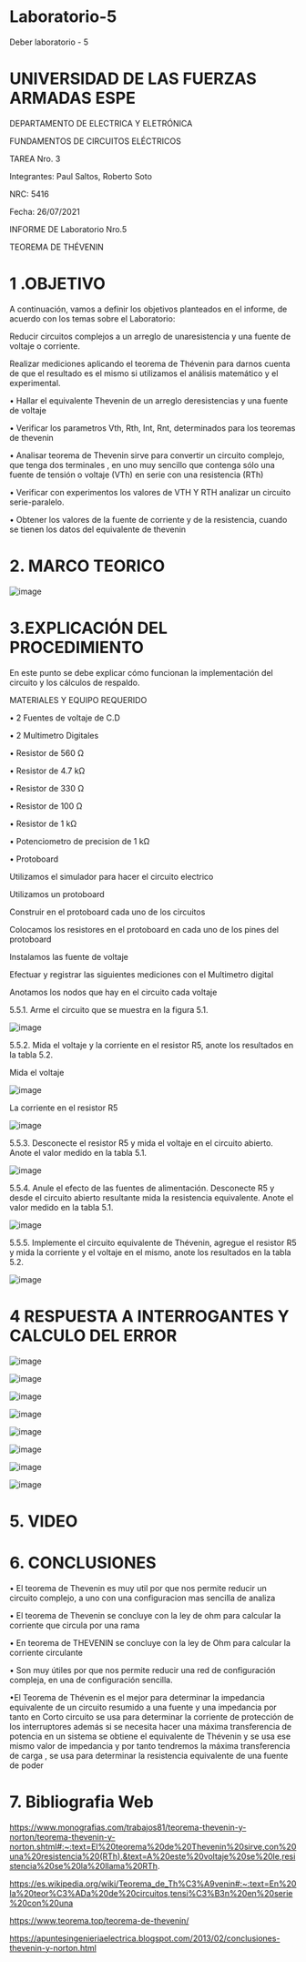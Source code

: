 # Laboratorio-5

Deber laboratorio - 5

# UNIVERSIDAD DE LAS FUERZAS ARMADAS ESPE

DEPARTAMENTO DE ELECTRICA Y ELETRÓNICA

FUNDAMENTOS DE CIRCUITOS ELÉCTRICOS

TAREA Nro. 3

Integrantes: Paul Saltos, Roberto Soto

NRC: 5416

Fecha: 26/07/2021

INFORME DE Laboratorio Nro.5 

TEOREMA DE THÉVENIN

# 1 .OBJETIVO

A continuación, vamos a definir los objetivos planteados en el informe, de acuerdo con los temas sobre el Laboratorio:

Reducir circuitos complejos a un arreglo de unaresistencia y una fuente de voltaje o corriente.

Realizar mediciones aplicando el teorema de Thévenin para darnos cuenta de que el resultado es el mismo si utilizamos el análisis matemático y el experimental.

• Hallar el equivalente Thevenin de un arreglo deresistencias y una fuente de voltaje

• Verificar los parametros Vth, Rth, Int, Rnt, determinados para los teoremas de thevenin

• Analisar teorema de Thevenin sirve para convertir un circuito complejo, que tenga dos terminales , en uno muy sencillo que contenga sólo una fuente de tensión o voltaje (VTh) en serie con una resistencia (RTh)

• Verificar con experimentos los valores de VTH Y RTH analizar un circuito serie-paralelo.

• Obtener los valores de la fuente de corriente y de la resistencia, cuando se tienen los datos del equivalente de thevenin

# 2. MARCO TEORICO

![image](https://user-images.githubusercontent.com/85178869/126939959-db61f656-2dca-44e0-826d-91a6c61ff739.png)


# 3.EXPLICACIÓN DEL PROCEDIMIENTO

En este punto se debe explicar cómo funcionan la implementación del circuito y los cálculos de respaldo.

MATERIALES Y EQUIPO REQUERIDO

• 2 Fuentes de voltaje de C.D

• 2 Multimetro Digitales

• Resistor de 560 Ω

• Resistor de 4.7 kΩ

• Resistor de 330 Ω

• Resistor de 100 Ω

• Resistor de 1 kΩ

• Potenciometro de precision de 1 kΩ

• Protoboard

Utilizamos el simulador para hacer el circuito electrico

Utilizamos un protoboard

Construir en el protoboard cada uno de los circuitos

Colocamos los resistores en el protoboard en cada uno de los pines del protoboard

Instalamos las  fuente de voltaje

Efectuar y registrar las siguientes mediciones con el Multimetro digital

Anotamos los nodos que hay en el circuito cada voltaje 

5.5.1. Arme el circuito que se muestra en la figura 5.1.

![image](https://user-images.githubusercontent.com/85178869/126942136-2c132b62-0682-4e7a-97af-7f9d55f5a5f4.png)

5.5.2. Mida el voltaje y la corriente en el resistor R5, anote los resultados en la tabla 5.2.

Mida el voltaje

![image](https://user-images.githubusercontent.com/85178869/126942585-bc7bd851-386a-40fd-a432-e1e846fb51b2.png)

La corriente en el resistor R5

![image](https://user-images.githubusercontent.com/85178869/126942317-19bbc907-4771-4a1d-9a88-6dc987e226c5.png)

5.5.3. Desconecte el resistor R5 y mida el voltaje en el circuito abierto. Anote el valor medido en la tabla 5.1.

![image](https://user-images.githubusercontent.com/85178869/126942882-17564e75-f8e0-4fb2-8dd0-e78571907bbe.png)

5.5.4. Anule el efecto de las fuentes de alimentación. Desconecte R5 y desde el circuito abierto resultante mida la resistencia equivalente. Anote el valor medido en la tabla 5.1.

![image](https://user-images.githubusercontent.com/85178869/126943136-020fc952-bf99-429d-a254-6beabb4a6126.png)

5.5.5. Implemente el circuito equivalente de Thévenin, agregue el resistor R5 y mida la corriente y el voltaje en el mismo, anote los resultados en la tabla 5.2.

![image](https://user-images.githubusercontent.com/85178869/126944698-64c67760-03b4-4936-b01e-de3fdc2a855c.png)

# 4 RESPUESTA A INTERROGANTES Y CALCULO DEL ERROR

![image](https://user-images.githubusercontent.com/85178869/127014709-06a4befd-cf6d-4b1c-b078-58feeaaa7f8c.png)

![image](https://user-images.githubusercontent.com/85178869/127014811-54ec80d2-3bbf-4487-9833-1ff7f96f978b.png)

![image](https://user-images.githubusercontent.com/85178869/127014857-ef60b6e4-1eca-4993-8117-970687313431.png)

![image](https://user-images.githubusercontent.com/85178869/127014910-1e855104-fdfe-468a-afe9-c683ae07708d.png)

![image](https://user-images.githubusercontent.com/85178869/127014982-913bc789-6940-465c-a748-32ca084181eb.png)

![image](https://user-images.githubusercontent.com/85178869/127015031-86cd664b-9163-4c9a-a7ca-4232bc346a69.png)

![image](https://user-images.githubusercontent.com/85178869/127015074-f79e6731-2230-4751-bd75-d98bf3d53bc4.png)

![image](https://user-images.githubusercontent.com/85178869/127018426-22867760-0c9f-47dc-834b-e72bce200348.png)


# 5. VIDEO

# 6. CONCLUSIONES 

• El teorema de Thevenin es muy util por que  nos  permite  reducir  un  circuito complejo, a uno con una configuracion mas sencilla de analiza

• El  teorema  de  Thevenin  se  concluye con  la  ley  de  ohm  para  calcular  la corriente que circula por una rama

• En teorema de THEVENIN se concluye con la ley de Ohm para calcular la corriente circulante 

• Son muy útiles por que nos permite reducir una red de configuración compleja, en una de configuración sencilla.

•El Teorema de Thévenin es el mejor para determinar la impedancia equivalente de un circuito resumido a una fuente y una impedancia por tanto en Corto circuito se usa para determinar la corriente de protección de los interruptores además si se necesita hacer una máxima transferencia de potencia en un sistema se obtiene el equivalente de Thévenin y se usa ese mismo valor de impedancia y por tanto tendremos la máxima transferencia de carga , se usa para determinar la resistencia equivalente de una fuente de poder

# 7. Bibliografia Web 

https://www.monografias.com/trabajos81/teorema-thevenin-y-norton/teorema-thevenin-y-norton.shtml#:~:text=El%20teorema%20de%20Thevenin%20sirve,con%20una%20resistencia%20(RTh).&text=A%20este%20voltaje%20se%20le,resistencia%20se%20la%20llama%20RTh.

https://es.wikipedia.org/wiki/Teorema_de_Th%C3%A9venin#:~:text=En%20la%20teor%C3%ADa%20de%20circuitos,tensi%C3%B3n%20en%20serie%20con%20una

https://www.teorema.top/teorema-de-thevenin/

https://apuntesingenieriaelectrica.blogspot.com/2013/02/conclusiones-thevenin-y-norton.html
